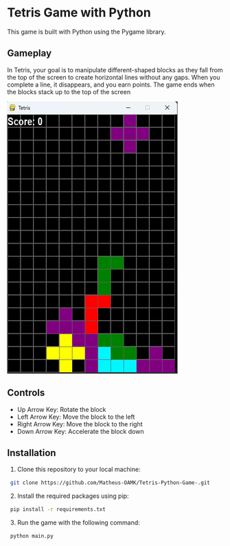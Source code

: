 # Tetris Game with Python

This game is built with Python using the Pygame library.

## Gameplay

In Tetris, your goal is to manipulate different-shaped blocks as they fall from the top of the screen to create horizontal lines without any gaps. When you complete a line, it disappears, and you earn points. The game ends when the blocks stack up to the top of the screen

![Gameplay Screenshot](./images/game.png)

## Controls

- Up Arrow Key: Rotate the block
- Left Arrow Key: Move the block to the left
- Right Arrow Key: Move the block to the right
- Down Arrow Key: Accelerate the block down

## Installation

1. Clone this repository to your local machine:

```bash
 git clone https://github.com/Matheus-OAMK/Tetris-Python-Game-.git
```

2. Install the required packages using pip:

```bash
 pip install -r requirements.txt
```

3. Run the game with the following command:

```bash
 python main.py
```
